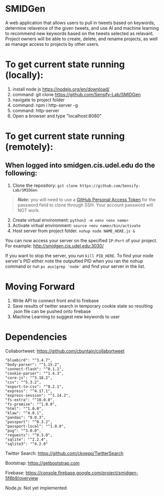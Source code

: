 # SMIDGen

A web application that allows users to pull in tweets based on keywords, determine relavence of the given tweets, and use AI and machine
learning to recommend new keywords based on the tweets selected as relavant. Project owners will be able to create, delete, and rename projects, as well as manage access to projects by other users. 

# To get current state running (locally):
1. install node js https://nodejs.org/en/download/
2. command: git clone https://github.com/Sensify-Lab/SMIDGen
3. navigate to project folder
4. command: npm i http-server -g
5. command: http-server
6. Open a browser and type "localhost:8080"

# To get current state running (remotely):
## When logged into smidgen.cis.udel.edu do the following:
1. Clone the repository: `git clone https://github.com/Sensify-Lab/SMIDGen`
>***Note:*** you will need to use a [GitHub Personal Access Token](https://github.com/settings/tokens) for the password field to clone through SSH. Your account password will NOT work.
2. Create virtual environment: `python3 -m venv <env name>`
3. Activate virtual environment: `source <env name>/bin/activate`
4. Host server from project folder. `nohup node NAME_HERE.js &`

You can now access your server on the specified `IP:Port` of your project. For example:
http://smidgen.cis.udel.edu:3030/

If you want to stop the server, you run `kill PID_HERE`. To find your node server's PID either note the outputted PID when you ran the nohup command or run `ps aux|grep 'node'` and find your server in the list.



# Moving Forward
1. Write API to connect front end to firebase
2. Save results of twitter search in temporary cookie state so resulting .json file can be pushed onto firebase
3. Machine Learning to suggest new keywords to user

# Dependencies

Collabortweet: https://github.com/cbuntain/collabortweet

    "bluebird": "^3.4.7",
    "body-parser": "^1.15.2",
    "connect-flash": "^0.1.1",
    "cookie-parser": "^1.4.3",
    "core-js": "^3.18.2",
    "csv": "^5.3.2",
    "export-to-csv": "^0.2.1",
    "express": "^4.17.1",
    "express-session": "^1.14.2",
    "fs-extra": "^10.0.0",
    "fs-promise": "^1.0.0",
    "html": "^1.0.0",
    "klaw": "^4.0.1",
    "pandas": "0.0.3",
    "passport": "^0.3.2",
    "passport-local": "^1.0.0",
    "pug": "^3.0.0",
    "requests": "^0.3.0",
    "sqlite": "^2.2.4",
    "sqlite3": "^4.2.0"
    
Twitter Search: https://github.com/ckoepp/TwitterSearch

Bootstrap: https://getbootstrap.com

Firebase: https://console.firebase.google.com/project/smidgen-5f8b9/overview

Node.js: Not yet implemented

